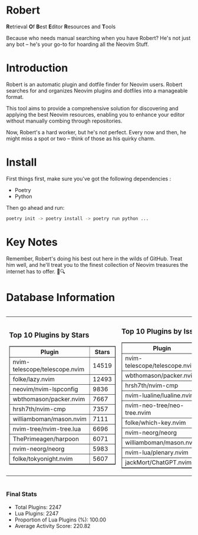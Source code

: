 # Robert

**R**etrieval
**O**f
**B**est
**E**ditor
**R**esources and
**T**ools

Because who needs manual searching when you have Robert?
He's not just any bot – he's your go-to for hoarding all the Neovim Stuff.

# Introduction
Robert is an automatic plugin and dotfile finder for Neovim users. Robert searches for and organizes Neovim plugins and dotfiles into a manageable format.

This tool aims to provide a comprehensive solution for discovering and applying the best Neovim resources, enabling you to enhance your editor without manually combing through repositories.

Now, Robert's a hard worker, but he's not perfect. Every now and then, he might miss a spot or two – think of those as his quirky charm. 

# Install
 First things first, make sure you've got the following dependencies :
  - Poetry 
  - Python 

Then go ahead and run:

```bash
poetry init -> poetry install -> poetry run python ...
```
# Key Notes

Remember, Robert's doing his best out here in the wilds of GitHub. Treat him well, and he'll treat you to the finest collection of Neovim treasures the internet has to offer. 🎩🔍


# Database Information

<div style='display:flex;flex-direction:row;justify-content:space-between;'><table><tr><td><h3>Top 10 Plugins by Stars</h3><table border="1"><tr><th>Plugin</th><th>Stars</th></tr><tr><td>nvim-telescope/telescope.nvim</td><td>14519</td></tr><tr><td>folke/lazy.nvim</td><td>12493</td></tr><tr><td>neovim/nvim-lspconfig</td><td>9836</td></tr><tr><td>wbthomason/packer.nvim</td><td>7667</td></tr><tr><td>hrsh7th/nvim-cmp</td><td>7357</td></tr><tr><td>williamboman/mason.nvim</td><td>7111</td></tr><tr><td>nvim-tree/nvim-tree.lua</td><td>6696</td></tr><tr><td>ThePrimeagen/harpoon</td><td>6071</td></tr><tr><td>nvim-neorg/neorg</td><td>5983</td></tr><tr><td>folke/tokyonight.nvim</td><td>5607</td></tr></table></td><td><h3>Top 10 Plugins by Issues</h3><table border="1"><tr><th>Plugin</th><th>Issues</th></tr><tr><td>nvim-telescope/telescope.nvim</td><td>332</td></tr><tr><td>wbthomason/packer.nvim</td><td>305</td></tr><tr><td>hrsh7th/nvim-cmp</td><td>250</td></tr><tr><td>nvim-lualine/lualine.nvim</td><td>209</td></tr><tr><td>nvim-neo-tree/neo-tree.nvim</td><td>186</td></tr><tr><td>folke/which-key.nvim</td><td>171</td></tr><tr><td>nvim-neorg/neorg</td><td>164</td></tr><tr><td>williamboman/mason.nvim</td><td>162</td></tr><tr><td>nvim-lua/plenary.nvim</td><td>125</td></tr><tr><td>jackMort/ChatGPT.nvim</td><td>103</td></tr></table></td><td><h3>Top 10 Plugins by Forks</h3><table border="1"><tr><th>Plugin</th><th>Forks</th></tr><tr><td>neovim/nvim-lspconfig</td><td>2023</td></tr><tr><td>nvim-telescope/telescope.nvim</td><td>799</td></tr><tr><td>nvim-tree/nvim-tree.lua</td><td>596</td></tr><tr><td>nvim-lualine/lualine.nvim</td><td>451</td></tr><tr><td>folke/tokyonight.nvim</td><td>367</td></tr><tr><td>hrsh7th/nvim-cmp</td><td>365</td></tr><tr><td>ThePrimeagen/harpoon</td><td>347</td></tr><tr><td>jackMort/ChatGPT.nvim</td><td>303</td></tr><tr><td>folke/lazy.nvim</td><td>298</td></tr><tr><td>nvimdev/lspsaga.nvim</td><td>285</td></tr></table></td></tr></table></div>

### Final Stats
- Total Plugins: 2247
- Lua Plugins: 2247
- Proportion of Lua Plugins (%): 100.00
- Average Activity Score: 220.82
